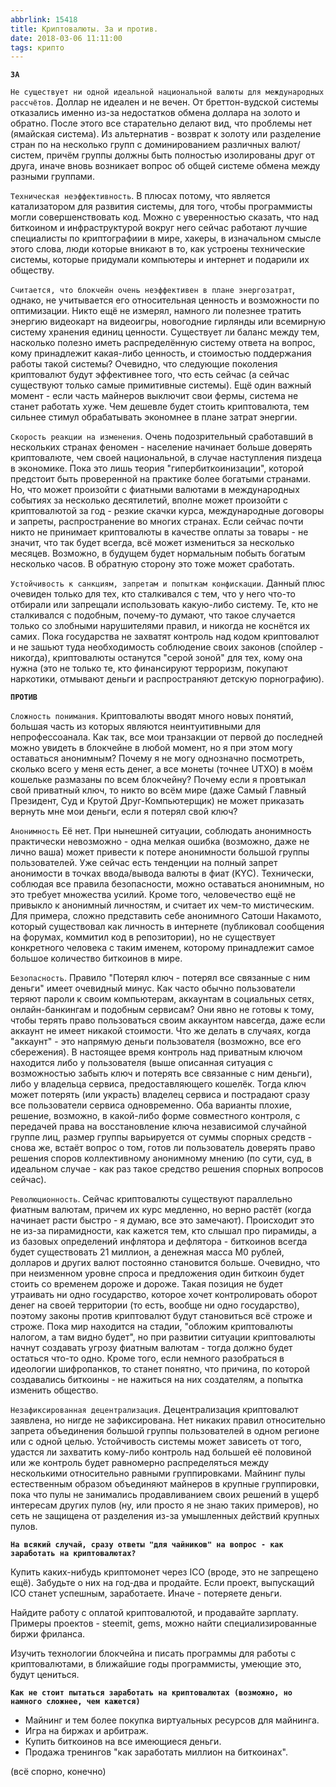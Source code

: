 ```yaml
---
abbrlink: 15418
title: Криптовалюты. За и против.
date: 2018-03-06 11:11:00
tags: крипто
---
```


**`ЗА`**

`Не существует ни одной идеальной национальной валюты для международных рассчётов`. Доллар не идеален и не вечен. От бреттон-вудской системы отказались именно из-за недостатков обмена доллара на золото и обратно. После этого все старательно делают вид, что проблемы нет (ямайская система). Из альтернатив - возврат к золоту или разделение стран по на несколько групп с доминированием различных валют/систем, причём группы должны быть полностью изолированы друг от друга, иначе вновь возникает вопрос об общей системе обмена между разными группами.  
  
`Техническая неэффективность`. В плюсах потому, что является катализатором для развития системы, для того, чтобы программисты могли совершенствовать код. Можно с уверенностью сказать, что над биткоином и инфраструктурой вокруг него сейчас работают лучшие специалисты по криптографиии в мире, хакеры, в изначальном смысле этого слова, люди которые вникают в то, как устроены технические системы, которые придумали компьютеры и интернет и подарили их обществу.  
  
`Считается, что блокчейн очень неэффективен в плане энергозатрат`, однако, не учитывается его относительная ценность и возможности по оптимизации. Никто ещё не измерял, намного ли полезнее тратить энергию видеокарт на видеоигры, новогодние гирлянды или всемирную систему хранения единиц ценности. Существует ли баланс между тем, насколько полезно иметь распределённую систему ответа на вопрос, кому принадлежит какая-либо ценность, и стоимостью поддержания работы такой системы? Очевидно, что следующие поколения криптовалют будут эффективнее того, что есть сейчас (а сейчас существуют только самые примитивные системы). Ещё один важный момент - если часть майнеров выключит свои фермы, система не станет работать хуже. Чем дешевле будет стоить криптовалюта, тем сильнее стимул обрабатывать экономнее в плане затрат энергии.  
  
`Скорость реакции на изменения`. Очень подозрительный сработавший в нескольких странах феномен - население начинает больше доверять криптовалюте, чем своей национальной, в случае наступления пиздеца в экономике. Пока это лишь теория "гипербиткоинизации", которой предстоит быть проверенной на практике более богатыми странами. Но, что может произойти с фиатными валютами в международных событиях за несколько десятилетий, вполне может произойти с криптовалютой за год - резкие скачки курса, международные договоры и запреты, распространение во многих странах. Если сейчас почти никто не принимает криптовалюты в качестве оплаты за товары - не значит, что так будет всегда, всё может измениться за несколько месяцев. Возможно, в будущем будет нормальным побыть богатым несколько часов. В обратную сторону это тоже может сработать.  
  
`Устойчивость к санкциям, запретам и попыткам конфискации`. Данный плюс очевиден только для тех, кто сталкивался с тем, что у него что-то отбирали или запрещали использовать какую-либо систему. Те, кто не сталкивался с подобным, почему-то думают, что такое случается только со злобными нарушителями правил, и никогда не коснётся их самих. Пока государства не захватят контроль над кодом криптовалют и не зашьют туда необходимость соблюдение своих законов (спойлер - никогда), криптовалюты останутся "серой зоной" для тех, кому она нужна (это не только те, кто финансируют терроризм, покупают наркотики, отмывают деньги и распространяют детскую порнографию).  
  
**`ПРОТИВ`**
  
`Сложность понимания`. Криптовалюты вводят много новых понятий, большая часть из которых являются неинтуитивными для непрофессоанала. Как так, все мои транзакции от первой до последней можно увидеть в блокчейне в любой момент, но я при этом могу оставаться анонимным? Почему я не могу однозначно посмотреть, сколько всего у меня есть денег, а все монеты (точнее UTXO) в моём кошельке размазаны по всем блокчейну? Почему если я провтыкал свой приватный ключ, то никто во всём мире (даже Самый Главный Президент, Суд и Крутой Друг-Компьютерщик) не может приказать вернуть мне мои деньги, если я потерял свой ключ?  
  
`Анонимность` Её нет. При нынешней ситуации, соблюдать анонимность практически невозможно - одна мелкая ошибка (возможно, даже не лично ваша) может привести к потере анонимности большой группы пользователей. Уже сейчас есть тенденции на полный запрет анонимости в точках ввода/вывода валюты в фиат (KYС). Технически, соблюдая все правила безопасности, можно оставаться анонимным, но это требует множества усилий. Кроме того, человечество ещё не привыкло к анонимный личностям, и считает их чем-то мистическим. Для примера, сложно представить себе анонимного Сатоши Накамото, который существовал как личность в интернете (публиковал сообщения на форумах, коммитил код в репозитории), но не существует конкретного человека с таким именем, которому принадлежит самое большое количество биткоинов в мире.  
  
`Безопасность`. Правило "Потерял ключ - потерял все связанные с ним деньги" имеет очевидный минус. Как часто обычно пользователи теряют пароли к своим компьютерам, аккаунтам в социальных сетях, онлайн-банкингам и подобным сервисам? Они явно не готовы к тому, чтобы терять право пользоваться своим аккаунтом навсегда, даже если аккаунт не имеет никакой стоимости. Что же делать в случаях, когда "аккаунт" - это напрямую деньги пользователя (возможно, все его сбережения). В настоящее время контроль над приватным ключом находится либо у пользователя (выше описанная ситуация с возможностью забыть ключ и потерять все связанные с ним деньги), либо у владельца сервиса, предоставляющего кошелёк. Тогда ключ может потерять (или украсть) владелец сервиса и пострадают сразу все пользователи сервиса одновременно. Оба варианты плохие, решение, возможно, в какой-либо форме совместного контроля, с передачей права на восстановление ключа независимой случайной группе лиц, размер группы варьируется от суммы спорных средств - снова же, встаёт вопрос о том, готов ли пользователь доверять право решения споров коллективному анонимному мнению (по сути, суд, в идеальном случае - как раз такое средство решения спорных вопросов сейчас).  
  
`Революционность`. Сейчас криптовалюты существуют параллельно фиатным валютам, причем их курс медленно, но верно растёт (когда начинает расти быстро - я думаю, все это замечают). Происходит это не из-за пирамидности, как кажется тем, кто слышал про пирамиды, а из базовых определений инфлятора и дефлятора - биткоинов всегда будет существовать 21 миллион, а денежная масса M0 рублей, долларов и других валют постоянно становится больше. Очевидно, что при неизменном уровне спроса и предложения один биткоин будет стоить со временем дороже и дороже. Такая позиция не будет утраивать ни одно государство, которое хочет контролировать оборот денег на своей территории (то есть, вообще ни одно государство), поэтому законы против криптовалют будут становиться всё строже и строже. Пока мир находится на стадии, "обложим криптовалюты налогом, а там видно будет", но при развитии ситуации криптовалюты начнут создавать угрозу фиатным валютам - тогда должно будет остаться что-то одно. Кроме того, если немного разобраться в идеологии шифропанков, то станет понятно, что причина, по которой создавались биткоины - не нажиться на них создателям, а попытка изменить общество.  
  
`Незафиксированная децентрализация`. Децентрализация криптовалют заявлена, но нигде не зафиксирована. Нет никаких правил относительно запрета объединения большой группы пользователей в одном регионе или с одной целью. Устойчивость системы может зависеть от того, удастся ли захватить кому-либо контроль над большей её половиной или же контроль будет равномерно распределяться между несколькими относительно равными группировками. Майнинг пулы естественным образом объединяют майнеров в крупные группировки, пока что пулы не занимались продавливанием своих решений в ущерб интересам других пулов (ну, или просто я не знаю таких примеров), но сеть не защищена от разделения из-за умышленных действий крупных пулов.  
  
  
**`На всякий случай, сразу ответы "для чайников" на вопрос - как заработать на криптовалютах?`** 
  
Купить каких-нибудь криптомонет через ICO (вроде, это не запрещено ещё). Забудьте о них на год-два и продайте. Если проект, выпускащий ICO станет успешным, заработаете. Иначе - потеряете деньги.

Найдите работу с оплатой криптовалютой, и продавайте зарплату. Примеры проектов - steemit, gems, можно найти специализированные биржи фриланса.

Изучить технологии блокчейна и писать программы для работы с криптовалютами, в ближайшие годы программисты, умеющие это, будут цениться.
  
**`Как не стоит пытаться заработать на криптовалютах (возможно, но намного сложнее, чем кажется)`**  

- Майнинг и тем более покупка виртуальных ресурсов для майнинга.
- Игра на биржах и арбитраж.  
- Купить биткоинов на все имеющиеся деньги.  
- Продажа тренингов "как заработать миллион на биткоинах".  
  
(всё спорно, конечно)
